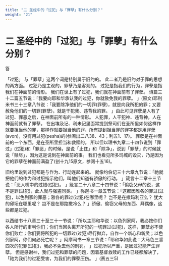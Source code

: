 ```yaml
---
title: "二 圣经中的「过犯」与「罪孽」有什么分别？"
weight: "21"
---
```


# 二 圣经中的「过犯」与「罪孽」有什么分别？


答

「过犯」
与「罪孽」这两个词是特别属于旧约的。
此二者乃是旧约对于罪的思想的两方面。
过犯乃是主观的，罪孽乃是客观的。
过犯是指我们的行为，罪孽是指我们在神面前的情形。
我们在世上有了过犯，我们就在神面前有了罪孽。
诗篇三十二篇五节说：「我要向耶和华承认我的过犯，你就赦免我的罪孽。
」(原文)耶利米书三十三章八节说：「我要除净他们的一切罪(罪孽)，就是向我所犯的罪；又要赦免他们的一切罪(罪孽)，就是干犯我、违背我的罪。
」由此可见罪孽是人有了过犯、罪恶之后，在神面前所有的一种情形。
人犯罪，人干犯神、违背神，人在神面前就有了罪孽。
在出埃及记、利未记里面常提到祭司们在圣所里如何这样作就要担当他的罪，那样作就要担当他的罪，所有提到担当罪的罪字都是用罪孽(avon)，没有用过犯(pesha)的(参阅出二八38、43；利五1、17)。
罪孽是在神面前的一个东西，是在圣所里担当和救赎的。
所以但以理书九章二十四节说到「罪过」(过犯)和「罪恶」的时候，是说「止住」和「除净」，说到「罪孽」的时候就说「赎尽」，因为这是说到在神面前的事。
我们也看见所多玛城的毁灭，乃是因为它的罪孽在神面前满盈了(创十九15原文，参阅十五16)。

旧约里说到过犯都是与作为、行动连起来的。
就像约伯记三十六章九节说：「祂就把他们的作为和过犯指示他们，叫他们知道有骄傲的行动。
」箴言十二章十三节说：「恶人嘴中的过错(过犯)。
」箴言二十八章二十四节说：「偷窃父母的说，这不是罪(过犯)，此人就与强盗同类。
」弥迦书一章五节说：「这都因雅各的罪过(过犯)，以色列家的罪恶；雅各的罪过(过犯)在哪里呢？
岂不是在撒玛利亚么？
犹大的邱坛在哪里呢？
岂不是在耶路撒冷么？
」骄傲、偷窃父母的东西、拜偶像，这些都是过犯。

以西结书十八章三十至三十一节说：「所以主耶和华说：以色列家阿，我必按你们各人所行的审判你们；你们当回头离开所犯的一切罪过(过犯)，这样，罪孽必不使你们败亡；你们要将所犯的一切罪过(过犯)尽行拋弃，自作一个新心和新灵；以色列家阿，你们何必死亡呢？
」阿摩司书一章三节说：「耶和华如此说：大马色三番四次的犯罪(过犯)，我必不免去他的刑罚。
」过犯所以严重，是因过犯能产生罪孽。
但是感谢神，我们过犯和罪孽的问题，因着基督救赎的工作已经都解决了，「祂为我们的过犯受害，为我们的罪孽压伤。
」(赛五三5)
